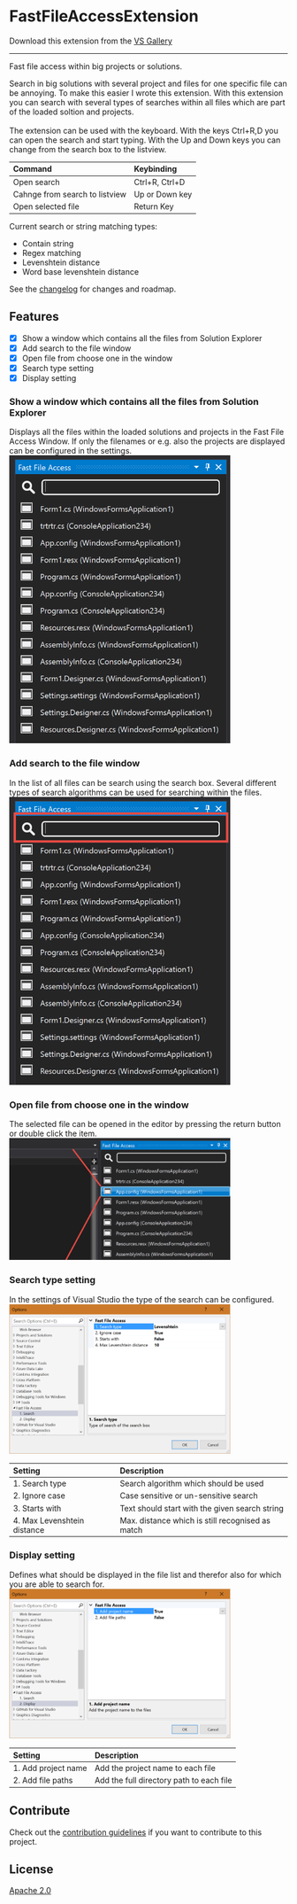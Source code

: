 # FastFileAccessExtension

Download this extension from the [VS Gallery](https://visualstudiogallery.msdn.microsoft.com/[GuidFromGallery])

---------------------------------------

Fast file access within big projects or solutions.

Search in big solutions with several project and files for one specific file can be annoying.
To make this easier I wrote this extension. With this extension you can search with several 
types of searches within all files which are part of the loaded soltion and projects.
<br/><br/>
The extension can be used with the keyboard. With the keys Ctrl+R,D you can open the search
and start typing. With the Up and Down keys you can change from the search box to the listview.
<br/>

| Command                        | Keybinding     |
|:------------------------------ |:-------------- |
| Open search                    | Ctrl+R, Ctrl+D |
| Cahnge from search to listview | Up or Down key |
| Open selected file             | Return Key     |

Current search or string matching types:<br/>
- Contain string<br/>
- Regex matching<br/>
- Levenshtein distance<br/>
- Word base levenshtein distance

See the [changelog](CHANGELOG.md) for changes and roadmap.

## Features

- [x] Show a window which contains all the files from Solution Explorer
- [x] Add search to the file window
- [x] Open file from choose one in the window
- [x] Search type setting
- [x] Display setting

### Show a window which contains all the files from Solution Explorer
Displays all the files within the loaded solutions and projects in the 
Fast File Access Window. If only the filenames or e.g. also the projects
are displayed can be configured in the settings.<br/>
<img src="Images/FastFileAccessWindow.png" width="400" /><br/>

### Add search to the file window
In the list of all files can be search using the search box. Several different
types of search algorithms can be used for searching within the files.<br/>
<img src="Images/FastFileAccessWindowSearch.png" width="400" /><br/>

### Open file from choose one in the window
The selected file can be opened in the editor by pressing the return button or
double click the item.  <br/>
<img src="Images/FastFileAccessWindowOpen.png" width="400" /><br/>

### Search type setting
In the settings of Visual Studio the type of the search can be configured.<br/>
<img src="Images/SettingsSearchType.png" width="400" /><br/>

| Setting                     | Description                                      |
|:--------------------------- |:------------------------------------------------ |
| 1. Search type              | Search algorithm which should be used            |
| 2. Ignore case              | Case sensitive or un-sensitive search            |
| 3. Starts with              | Text should start with the given search string   |
| 4. Max Levenshtein distance | Max. distance which is still recognised as match |

### Display setting
Defines what should be displayed in the file list and therefor also for which
you are able to search for.<br/>
<img src="Images/SettingsDisplayType.png" width="400" /><br/>

| Setting             | Description                              |
|:------------------- |:---------------------------------------- |
| 1. Add project name | Add the project name to each file        |
| 2. Add file paths   | Add the full directory path to each file |

## Contribute
Check out the [contribution guidelines](CONTRIBUTING.md)
if you want to contribute to this project.

## License
[Apache 2.0](LICENSE)